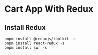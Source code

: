 # Cart App With Redux

## Install Redux
```
pnpm install @reduxjs/toolkit -s
pnpm install react-redux -s
pnpm install swr -s
```